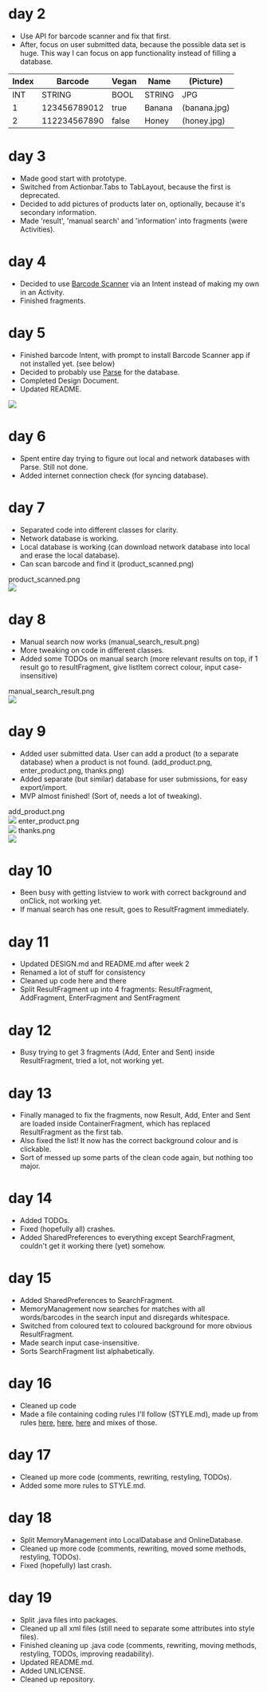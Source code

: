 # day 2

- Use API for barcode scanner and fix that first.
- After, focus on user submitted data, because the possible data set is huge. This way I can focus on app functionality instead of filling a database.


| Index | Barcode      | Vegan | Name   | (Picture)    |
|-------|--------------|-------|--------|--------------|
| INT   | STRING       | BOOL  | STRING | JPG          |
| 1     | 123456789012 | true  | Banana | (banana.jpg) |
| 2     | 112234567890 | false | Honey  | (honey.jpg)  |

# day 3

- Made good start with prototype.
- Switched from Actionbar.Tabs to TabLayout, because the first is deprecated.
- Decided to add pictures of products later on, optionally, because it's secondary information.
- Made 'result', 'manual search' and 'information' into fragments (were Activities).

# day 4

- Decided to use [Barcode Scanner](https://github.com/zxing/zxing) via an Intent instead of making my own in an Activity.
- Finished fragments.

# day 5

- Finished barcode Intent, with prompt to install Barcode Scanner app if not installed yet. (see below)
- Decided to probably use [Parse](https://parse.com/) for the database.
- Completed Design Document.
- Updated README.

![](doc/process/scanner_intent.png)

# day 6

- Spent entire day trying to figure out local and network databases with Parse. Still not done.
- Added internet connection check (for syncing database).

# day 7

- Separated code into different classes for clarity.
- Network database is working.
- Local database is working (can download network database into local and erase the local database).
- Can scan barcode and find it (product_scanned.png)

product_scanned.png  
![](doc/process/product_scanned.png)

# day 8

- Manual search now works (manual_search_result.png)
- More tweaking on code in different classes.
- Added some TODOs on manual search (more relevant results on top, if 1 result go to resultFragment, give listItem correct colour, input case-insensitive)

manual_search_result.png  
![](doc/process/manual_search_result.png)

# day 9

- Added user submitted data. User can add a product (to a separate database) when a product is not found. (add_product.png, enter_product.png, thanks.png)
- Added separate (but similar) database for user submissions, for easy export/import.
- MVP almost finished! (Sort of, needs a lot of tweaking).

add_product.png  
![](doc/process/add_product.png)
enter_product.png  
![](doc/process/enter_product.png)
thanks.png  
![](doc/process/thanks.png)

# day 10

- Been busy with getting listview to work with correct background and onClick, not working yet.
- If manual search has one result, goes to ResultFragment immediately.

# day 11

- Updated DESIGN.md and README.md after week 2
- Renamed a lot of stuff for consistency
- Cleaned up code here and there
- Split ResultFragment up into 4 fragments: ResultFragment, AddFragment, EnterFragment and SentFragment

# day 12

- Busy trying to get 3 fragments (Add, Enter and Sent) inside ResultFragment, tried a lot, not working yet.

# day 13

- Finally managed to fix the fragments, now Result, Add, Enter and Sent are loaded inside ContainerFragment, which has replaced ResultFragment as the first tab.
- Also fixed the list! It now has the correct background colour and is clickable.
- Sort of messed up some parts of the clean code again, but nothing too major.

# day 14

- Added TODOs.
- Fixed (hopefully all) crashes.
- Added SharedPreferences to everything except SearchFragment, couldn't get it working there (yet) somehow.

# day 15

- Added SharedPreferences to SearchFragment.
- MemoryManagement now searches for matches with all words/barcodes in the search input and disregards whitespace.
- Switched from coloured text to coloured background for more obvious ResultFragment.
- Made search input case-insensitive.
- Sorts SearchFragment list alphabetically.

# day 16

- Cleaned up code
- Made a file containing coding rules I'll follow (STYLE.md), made up from rules [here](http://source.android.com/source/code-style.html#follow-field-naming-conventions), [here](https://github.com/futurice/android-best-practices), [here](http://stackoverflow.com/questions/12870537/android-naming-convention) and mixes of those.

# day 17

- Cleaned up more code (comments, rewriting, restyling, TODOs).
- Added some more rules to STYLE.md.

# day 18

- Split MemoryManagement into LocalDatabase and OnlineDatabase.
- Cleaned up more code (comments, rewriting, moved some methods, restyling, TODOs).
- Fixed (hopefully) last crash.

# day 19

- Split .java files into packages.
- Cleaned up all xml files (still need to separate some attributes into style files).
- Finished cleaning up .java code (comments, rewriting, moving methods, restyling, TODOs, improving readability).
- Updated README.md.
- Added UNLICENSE.
- Cleaned up repository.
